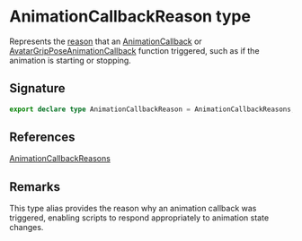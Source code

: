# AnimationCallbackReason type

Represents the [reason](https://developers.meta.com/horizon-worlds/reference/2.0.0/core_animationcallbackreasons) that an [AnimationCallback](https://developers.meta.com/horizon-worlds/reference/2.0.0/core_animationcallback) or [AvatarGripPoseAnimationCallback](https://developers.meta.com/horizon-worlds/reference/2.0.0/core_avatargripposeanimationcallback) function triggered, such as if the animation is starting or stopping.

## Signature

```typescript
export declare type AnimationCallbackReason = AnimationCallbackReasons;
```

## References

[AnimationCallbackReasons](https://developers.meta.com/horizon-worlds/reference/2.0.0/core_animationcallbackreasons)

## Remarks

This type alias provides the reason why an animation callback was triggered, enabling scripts to respond appropriately to animation state changes.